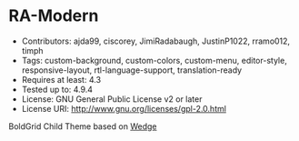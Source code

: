 # RA-Modern
- Contributors: ajda99, ciscorey, JimiRadabaugh, JustinP1022, rramo012, timph
- Tags: custom-background, custom-colors, custom-menu, editor-style, responsive-layout, rtl-language-support, translation-ready
- Requires at least: 4.3
- Tested up to: 4.9.4
- License: GNU General Public License v2 or later
- License URI: http://www.gnu.org/licenses/gpl-2.0.html

BoldGrid Child Theme based on [Wedge](https://github.com/BoldGrid/wedge)
